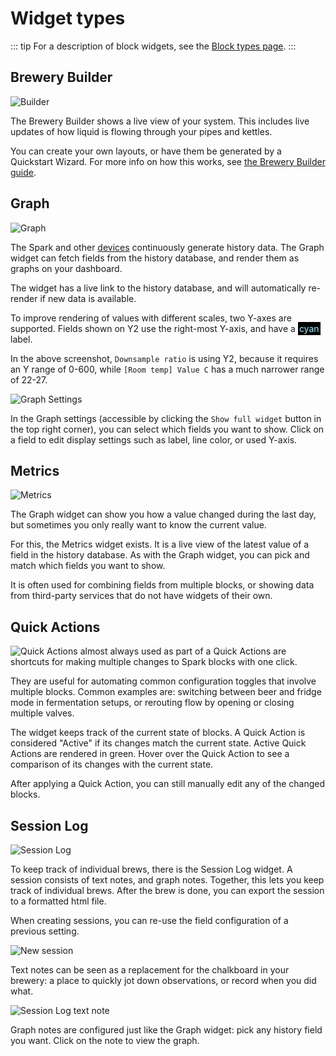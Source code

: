# Widget types

::: tip
For a description of block widgets, see the [Block types page](./all_blocks.md).
:::

## Brewery Builder

![Builder](../images/herms-builder-widget.gif)

The Brewery Builder shows a live view of your system. This includes live updates of how liquid is flowing through your pipes and kettles.

You can create your own layouts, or have them be generated by a Quickstart Wizard. For more info on how this works, see [the Brewery Builder guide](./builder_guide.md).

## Graph

![Graph](../images/widget-graph.png)

The Spark and other [devices](./multiple_devices.md) continuously generate history data. The Graph widget can fetch fields from the history database, and render them as graphs on your dashboard.

The widget has a live link to the history database, and will automatically re-render if new data is available.

To improve rendering of values with different scales, two Y-axes are supported. Fields shown on Y2 use the right-most Y-axis, and have a <span style="color: #aef; background-color: #000; padding: 2px">cyan</span> label.

In the above screenshot, `Downsample ratio` is using Y2, because it requires an Y range of 0-600, while `[Room temp] Value C` has a much narrower range of 22-27.

![Graph Settings](../images/widget-graph-full.png)

In the Graph settings (accessible by clicking the `Show full widget` button in the top right corner), you can select which fields you want to show. Click on a field to edit display settings such as label, line color, or used Y-axis.

## Metrics

![Metrics](../images/widget-metrics.png)

The Graph widget can show you how a value changed during the last day, but sometimes you only really want to know the current value.

For this, the Metrics widget exists. It is a live view of the latest value of a field in the history database.
As with the Graph widget, you can pick and match which fields you want to show.

It is often used for combining fields from multiple blocks, or showing data from third-party services that do not have widgets of their own.

## Quick Actions

![Quick Actions](../images/widget-quick-actions.png)
almost always used as part of a
Quick Actions are shortcuts for making multiple changes to Spark blocks with one click.

They are useful for automating common configuration toggles that involve multiple blocks. Common examples are: switching between beer and fridge mode in fermentation setups, or rerouting flow by opening or closing multiple valves.

The widget keeps track of the current state of blocks. A Quick Action is considered "Active" if its changes match the current state. Active Quick Actions are rendered in green. Hover over the Quick Action to see a comparison of its changes with the current state.

After applying a Quick Action, you can still manually edit any of the changed blocks.

## Session Log

![Session Log](../images/widget-session-log.png)

To keep track of individual brews, there is the Session Log widget.
A session consists of text notes, and graph notes. Together, this lets you keep track of individual brews. After the brew is done, you can export the session to a formatted html file.

When creating sessions, you can re-use the field configuration of a previous setting.

![New session](../images/widget-session-log-new.png)

Text notes can be seen as a replacement for the chalkboard in your brewery: a place to quickly jot down observations, or record when you did what.

![Session Log text note](../images/widget-session-log-text.png)


Graph notes are configured just like the Graph widget: pick any history field you want. Click on the note to view the graph.
